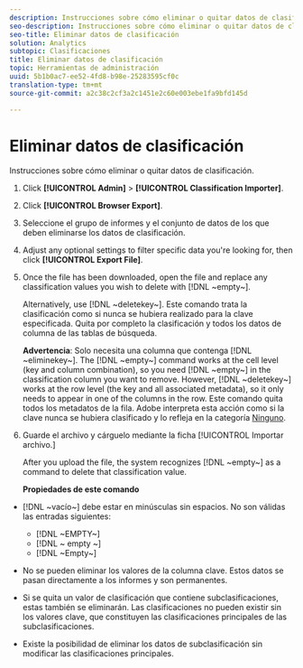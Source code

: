 ```yaml
---
description: Instrucciones sobre cómo eliminar o quitar datos de clasificación.
seo-description: Instrucciones sobre cómo eliminar o quitar datos de clasificación.
seo-title: Eliminar datos de clasificación
solution: Analytics
subtopic: Clasificaciones
title: Eliminar datos de clasificación
topic: Herramientas de administración
uuid: 5b1b0ac7-ee52-4fd8-b98e-25283595cf0c
translation-type: tm+mt
source-git-commit: a2c38c2cf3a2c1451e2c60e003ebe1fa9bfd145d

---
```



# Eliminar datos de clasificación

Instrucciones sobre cómo eliminar o quitar datos de clasificación.

1. Click **[!UICONTROL Admin]** &gt; **[!UICONTROL Classification Importer]**.
1. Click **[!UICONTROL Browser Export]**.
1. Seleccione el grupo de informes y el conjunto de datos de los que deben eliminarse los datos de clasificación.
1. Adjust any optional settings to filter specific data you're looking for, then click **[!UICONTROL Export File]**.
1. Once the file has been downloaded, open the file and replace any classification values you wish to delete with [!DNL ~empty~].

   Alternatively, use [!DNL ~deletekey~]. Este comando trata la clasificación como si nunca se hubiera realizado para la clave especificada. Quita por completo la clasificación y todos los datos de columna de las tablas de búsqueda.

   **Advertencia**: Solo necesita una columna que contenga [!DNL ~eliminekey~]. The [!DNL ~empty~] command works at the cell level (key and column combination), so you need [!DNL ~empty~] in the classification column you want to remove. However, [!DNL ~deletekey~] works at the row level (the key and all associated metadata), so it only needs to appear in one of the columns in the row. Este comando quita todos los metadatos de la fila. Adobe interpreta esta acción como si la clave nunca se hubiera clasificado y lo refleja en la categoría [Ninguno](../../../components/c-classifications2/c-classifications-importer/nonclassified-keys.md#concept_233E51DDF3084FF7B7EA89381C73C5FF).

1. Guarde el archivo y cárguelo mediante la ficha [!UICONTROL Importar archivo.]

   After you upload the file, the system recognizes [!DNL ~empty~] as a command to delete that classification value.

   **Propiedades de este comando**

* [!DNL ~vacío~] debe estar en minúsculas sin espacios. No son válidas las entradas siguientes:

   * [!DNL ~EMPTY~]
   * [!DNL ~ empty ~]
   * [!DNL ~Empty~]

* No se pueden eliminar los valores de la columna clave. Estos datos se pasan directamente a los informes y son permanentes.
* Si se quita un valor de clasificación que contiene subclasificaciones, estas también se eliminarán. Las clasificaciones no pueden existir sin los valores clave, que constituyen las clasificaciones principales de las subclasificaciones.
* Existe la posibilidad de eliminar los datos de subclasificación sin modificar las clasificaciones principales.

